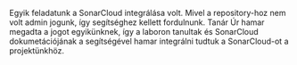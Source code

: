 Egyik feladatunk a SonarCloud integrálása volt. Mivel a repository-hoz nem volt admin jogunk, 
így segítséghez kellett fordulnunk. Tanár Úr hamar megadta a jogot egyikünknek, így a laboron
tanultak és SonarCloud dokumetációjának a segítségével hamar integrálni tudtuk a SonarCloud-ot
a projektünkhöz.